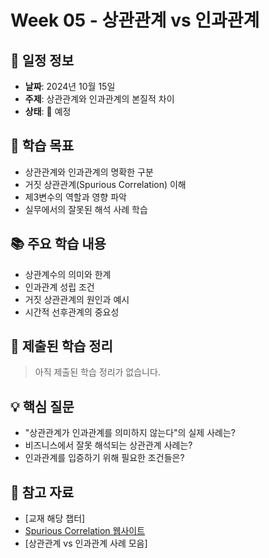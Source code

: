 # Week 05 - 상관관계 vs 인과관계

## 📅 일정 정보
- **날짜**: 2024년 10월 15일
- **주제**: 상관관계와 인과관계의 본질적 차이
- **상태**: 📅 예정

## 🎯 학습 목표
- 상관관계와 인과관계의 명확한 구분
- 거짓 상관관계(Spurious Correlation) 이해
- 제3변수의 역할과 영향 파악
- 실무에서의 잘못된 해석 사례 학습

## 📚 주요 학습 내용
- 상관계수의 의미와 한계
- 인과관계 성립 조건
- 거짓 상관관계의 원인과 예시
- 시간적 선후관계의 중요성

## 📝 제출된 학습 정리
> 아직 제출된 학습 정리가 없습니다.

## 💡 핵심 질문
- "상관관계가 인과관계를 의미하지 않는다"의 실제 사례는?
- 비즈니스에서 잘못 해석되는 상관관계 사례는?
- 인과관계를 입증하기 위해 필요한 조건들은?

## 🔗 참고 자료
- [교재 해당 챕터]
- [Spurious Correlation 웹사이트](http://tylervigen.com/spurious-correlations)
- [상관관계 vs 인과관계 사례 모음]